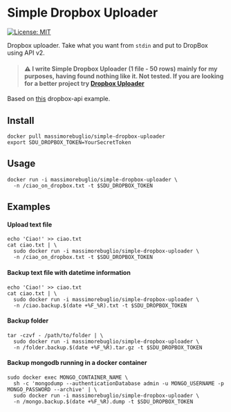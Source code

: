 Simple Dropbox Uploader
===

[![License: MIT](https://img.shields.io/badge/License-MIT-yellow.svg)](https://opensource.org/licenses/MIT)

Dropbox uploader. Take what you want from `stdin` and put to DropBox using API v2.

> #### :warning: I write **Simple Dropbox Uploader** (1 file - 50 rows) mainly for my purposes, having found nothing like it. Not tested. If you are looking for a better project try [Dropbox Uploader](https://github.com/andreafabrizi/Dropbox-Uploader)

Based on [this](https://github.com/dropbox/dropbox-sdk-python/tree/main/example/back-up-and-restore) dropbox-api example.


## Install
```
docker pull massimorebuglio/simple-dropbox-uploader
export SDU_DROPBOX_TOKEN=YourSecretToken
```

## Usage
```
docker run -i massimorebuglio/simple-dropbox-uploader \
  -n /ciao_on_dropbox.txt -t $SDU_DROPBOX_TOKEN
```

## Examples

#### Upload text file
```
echo 'Ciao!' >> ciao.txt
cat ciao.txt | \
  sudo docker run -i massimorebuglio/simple-dropbox-uploader \
  -n /ciao_on_dropbox.txt -t $SDU_DROPBOX_TOKEN
```

#### Backup text file with datetime information
```
echo 'Ciao!' >> ciao.txt
cat ciao.txt | \
  sudo docker run -i massimorebuglio/simple-dropbox-uploader \
  -n /ciao.backup.$(date +%F_%R).txt -t $SDU_DROPBOX_TOKEN 
```

#### Backup folder
```
tar -czvf - /path/to/folder | \
  sudo docker run -i massimorebuglio/simple-dropbox-uploader \
  -n /folder.backup.$(date +%F_%R).tar.gz -t $SDU_DROPBOX_TOKEN 
```

#### Backup mongodb running in a docker container
```
sudo docker exec MONGO_CONTAINER_NAME \
  sh -c 'mongodump --authenticationDatabase admin -u MONGO_USERNAME -p MONGO_PASSWORD --archive' | \
  sudo docker run -i massimorebuglio/simple-dropbox-uploader \
  -n /mongo.backup.$(date +%F_%R).dump -t $SDU_DROPBOX_TOKEN 
```









